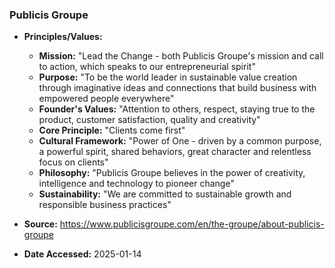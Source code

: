 ### Publicis Groupe

- **Principles/Values:**
  - **Mission:** "Lead the Change - both Publicis Groupe's mission and call to action, which speaks to our entrepreneurial spirit"
  - **Purpose:** "To be the world leader in sustainable value creation through imaginative ideas and connections that build business with empowered people everywhere"
  - **Founder's Values:** "Attention to others, respect, staying true to the product, customer satisfaction, quality and creativity"
  - **Core Principle:** "Clients come first"
  - **Cultural Framework:** "Power of One - driven by a common purpose, a powerful spirit, shared behaviors, great character and relentless focus on clients"
  - **Philosophy:** "Publicis Groupe believes in the power of creativity, intelligence and technology to pioneer change"
  - **Sustainability:** "We are committed to sustainable growth and responsible business practices"

- **Source:** https://www.publicisgroupe.com/en/the-groupe/about-publicis-groupe
- **Date Accessed:** 2025-01-14